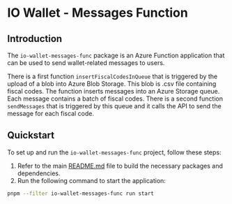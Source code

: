 # IO Wallet - Messages Function

## Introduction

The `io-wallet-messages-func` package is an Azure Function application that
can be used to send wallet-related messages to users.

There is a first function `insertFiscalCodesInQueue` that is triggered by the upload of a blob into Azure Blob Storage. This blob is .csv file containing fiscal codes. The function inserts messages into an Azure Storage queue. Each message contains a batch of fiscal codes.
There is a second function `sendMessages` that is triggered by this queue and it calls the API to send the message for each fiscal code.

## Quickstart

To set up and run the `io-wallet-messages-func` project, follow these steps:

1. Refer to the main [README.md](../../README.md) file to build the necessary
   packages and dependencies.
2. Run the following command to start the application:

```bash
pnpm --filter io-wallet-messages-func run start
```

